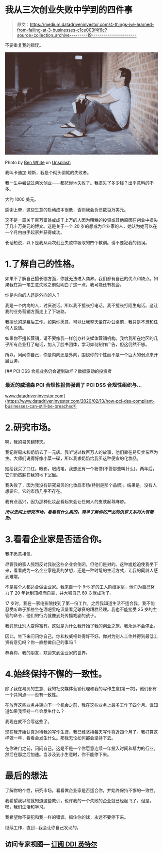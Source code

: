 # 我从三次创业失败中学到的四件事

> 原文：<https://medium.datadriveninvestor.com/4-things-ive-learned-from-failing-at-3-businesses-c1ce003f4f6c?source=collection_archive---------19----------------------->

不要重复我的错误。

![](img/72d7ce213b2f81152beb45e428164af8.png)

Photo by [Ben White](https://unsplash.com/@benwhitephotography?utm_source=medium&utm_medium=referral) on [Unsplash](https://unsplash.com?utm_source=medium&utm_medium=referral)

我叫卡迪加·琼斯，我是个彻头彻尾的失败者。

我一生中尝试过两次创业——都悲惨地失败了。我损失了多少钱？出乎意料的不多。

大约 1000 美元。

感谢上帝，这些生意的启动成本很低，否则我会负债数百万美元。

这不是一篇关于百万富翁或成千上万的人因为糟糕的投资或其他原因在创业中损失了几十万美元的博文。这是关于一个 20 岁的想成为企业家的人，她认为她可以在一个月内白手起家并获得成功。

长话短说，以下是我从两次创业失败中吸取的四个教训。请不要犯我的错误。

# 1.了解自己的性格。

如果不了解自己擅长哪方面，你就无法进入商界。我们都有自己的优点和缺点。如果我在第一笔生意失败之前就明白了这一点，我可能还有机会。

你是内向的人还是外向的人？

我是一个内向的人，讨厌说话。所以我不擅长打电话。我不擅长打陌生电话。这让我的业务营销方面走上了下坡路。

我擅长的是幕后工作。如果你愿意，可以让我整天坐在办公桌前，我只是不想和任何人说话。

如果你不擅长营销，请不要像我一样创办社交媒体营销机构。我给我所在地区的几乎所有企业打了电话，加入了脸书团体，学习如何制作广告，但这仍然不够。

所以，问问你自己，你是内向还是外向，围绕你的个性而不是一个巨大的弱点来开展业务。

[](https://www.datadriveninvestor.com/2020/02/13/how-pci-dss-compliant-businesses-can-still-be-breached/) [## PCI DSS 合规业务仍会遭到破坏？数据驱动的投资者

### 最近的威瑞森 PCI 合规性报告强调了 PCI DSS 合规性组织与…

www.datadriveninvestor.com](https://www.datadriveninvestor.com/2020/02/13/how-pci-dss-compliant-businesses-can-still-be-breached/) 

# 2.研究市场。

啊，我的易贝翻转天。

我记得周末和奶奶去了一元店。我听说过数百万人的故事，他们靠在易贝卖东西为生。大师们说得好像小菜一碟，所以我求奶奶给我买这种便宜的化妆品。

她给我买了口红，眼影，眼线笔，我想还有一个粉饼(不管那些叫什么)。两年后，它们仍然躺在我的地下室里。

我失败了，因为我没有研究易贝的化妆品市场(特别是那个品牌)。结果是，没有人想要它。它的市场几乎不存在。

我有点高兴，因为那种化妆品看起来会让任何人的皮肤起荨麻疹。

***所以去网上研究市场，看看有什么卖的。简单了解你的产品的供求关系将大有帮助。***

# 3.看看企业家是否适合你。

我不愿意相信。

尽管我的家人强烈反对我说这些企业会倒闭，但他们是对的。这种尴尬迫使我坐下来，看看成为一名企业家是我的梦想，还是一种时髦的生活方式，让我的同龄人感到难堪。

不是每个人都适合做企业家。我来自一个 9-5 岁的工人阶级家庭，他们为自己努力了 20 年达到顶峰而自豪，并大喊自己 60 岁就成功了。

17 岁时，我在一家电影院找到了第一份工作，之后我知道生活不适合我。我不能忍受听命于那些坐在酒吧里吃汉堡看足球赛的糟糕经理。我也不能接受 25 岁的主管的命令，他们的行为就像到处传播戏剧的孩子。

我讨厌让别人变得富有。这就是为什么我开始了我的创业之旅，我永远不会停止。

因此，坐下来问问你自己，你和权威相处得好不好。你对为别人工作并得到最低工资有意见吗？你一直想做自己的事吗？

恭喜你，我的朋友，欢迎来到企业家的世界。

# 4.始终保持不懈的一致性。

除了我在易贝的生意、我的社交媒体营销代理和我的写作生意(第一次)，他们都有一个共同点——没有一致性。

在放弃这些业务并转向下一个机会之前，我在这些业务上最多工作了四个月。谁知道如果我坚持一年会发生什么？

我现在就不会写这些了。

现在我开始认真对待我的写作生涯，我已经坚持每天写作将近四个月了。我打算这样做一年，看看会发生什么。那我无论如何都会坚持下去。

在你进门之前，问问自己，这是不是一个你愿意连续一年投入时间和精力的行业。然后在那之后加速。当涉及到小生意时，你不能停下来。

# 最后的想法

了解你的个性，研究市场，看看做企业家是否适合你，并始终保持不懈的一致性。

我希望我以前就知道这些教训，也许我的一个失败的企业就已经起飞了。但是，嘿，我们生活和学习。

我希望你不要犯和我一样的错误。抓住你的球，永远不要停下来。

继续工作，直到…我会让你自己发现的。

## 访问专家视图— [订阅 DDI 英特尔](https://datadriveninvestor.com/ddi-intel)